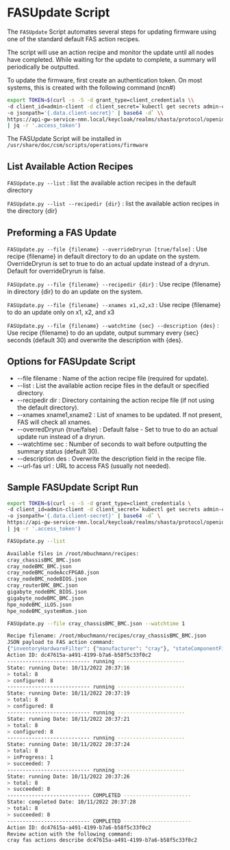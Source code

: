 # FASUpdate Script

The `FASUpdate` Script automates several steps for updating firmware using one of the standard default FAS action recipes.

The script will use an action recipe and monitor the update until all nodes have completed.
While waiting for the update to complete, a summary will periodically be outputted.

To update the firmware, first create an authentication token.
On most systems, this is created with the following command (ncn#)

```bash
export TOKEN=$(curl -s -S -d grant_type=client_credentials \\
-d client_id=admin-client -d client_secret=`kubectl get secrets admin-client-auth \\
-o jsonpath='{.data.client-secret}' | base64 -d` \\
https://api-gw-service-nmn.local/keycloak/realms/shasta/protocol/openid-connect/token \\
| jq -r '.access_token')
```

The FASUpdate Script will be installed in `/usr/share/doc/csm/scripts/operations/firmware`

## List Available Action Recipes

`FASUpdate.py --list` : list the available action recipes in the default directory

`FASUpdate.py --list --recipedir {dir}` : list the available action recipes in the directory {dir}

## Preforming a FAS Update

`FASUpdate.py --file {filename} --overrideDryrun [true/false]` : Use recipe {filename} in default directory to do an update on the system.  OverrideDryrun is set to true to do an actual update instead of a dryrun.  Default for overrideDryrun is false.

`FASUpdate.py --file {filename} --recipedir {dir}` : Use recipe {filename} in directory {dir} to do an update on the system.

`FASUpdate.py --file {filename} --xnames x1,x2,x3` : Use recipe {filename} to do an update only on x1, x2, and x3

`FASUpdate.py --file {filename} --watchtime {sec} --description {des}` : Use recipe {filename} to do an update, output summary every {sec} seconds (default 30) and overwrite the description with {des}.

## Options for FASUpdate Script
  * --file filename : Name of the action recipe file (required for update).
  * --list : List the available action recipe files in the default or specified directory.
  * --recipedir dir : Directory containing the action recipe file (if not using the default directory).
  * --xnames xname1,xname2 : List of xnames to be updated.  If not present, FAS will check all xnames.
  * --overredDryrun {true/false} : Default false - Set to true to do an actual update run instead of a dryrun.
  * --watchtime sec : Number of seconds to wait before outputting the summary status (default 30).
  * --description des : Overwrite the description field in the recipe file.
  * --url-fas url : URL to access FAS (usually not needed).

## Sample FASUpdate Script Run

  ```bash
  export TOKEN=$(curl -s -S -d grant_type=client_credentials \
  -d client_id=admin-client -d client_secret=`kubectl get secrets admin-client-auth \
  -o jsonpath='{.data.client-secret}' | base64 -d` \
  https://api-gw-service-nmn.local/keycloak/realms/shasta/protocol/openid-connect/token \
  | jq -r '.access_token')

  FASUpdate.py --list

  Available files in /root/mbuchmann/recipes:
  cray_chassisBMC_BMC.json
  cray_nodeBMC_BMC.json
  cray_nodeBMC_nodeAccFPGA0.json
  cray_nodeBMC_nodeBIOS.json
  cray_routerBMC_BMC.json
  gigabyte_nodeBMC_BIOS.json
  gigabyte_nodeBMC_BMC.json
  hpe_nodeBMC_iLO5.json
  hpe_nodeBMC_systemRom.json

  FASUpdate.py --file cray_chassisBMC_BMC.json --watchtime 1

  Recipe filename: /root/mbuchmann/recipes/cray_chassisBMC_BMC.json
  JSON payload to FAS action command:
  {"inventoryHardwareFilter": {"manufacturer": "cray"}, "stateComponentFilter": {"deviceTypes": ["chassisBMC"]}, "targetFilter": {"targets": ["BMC"]}, "command": {"version": "latest", "tag": "default", "overrideDryrun": false, "restoreNotPossibleOverride": true, "timeLimit": 1000, "description": "Upgrade of Cray Chassis Controllers -- Dryrun 10/11/2022 20:37:14"}}
  Action ID: dc47615a-a491-4199-b7a6-b58f5c33f0c2
  --------------------------- running ----------------------
  State: running Date: 10/11/2022 20:37:16
  > total: 8
  > configured: 8
  --------------------------- running ----------------------
  State: running Date: 10/11/2022 20:37:19
  > total: 8
  > configured: 8
  --------------------------- running ----------------------
  State: running Date: 10/11/2022 20:37:21
  > total: 8
  > configured: 8
  --------------------------- running ----------------------
  State: running Date: 10/11/2022 20:37:24
  > total: 8
  > inProgress: 1
  > succeeded: 7
  --------------------------- running ----------------------
  State: running Date: 10/11/2022 20:37:26
  > total: 8
  > succeeded: 8
  --------------------------- COMPLETED ----------------------
  State: completed Date: 10/11/2022 20:37:28
  > total: 8
  > succeeded: 8
  --------------------------- COMPLETED ----------------------
  Action ID: dc47615a-a491-4199-b7a6-b58f5c33f0c2
  Review action with the following command:
  cray fas actions describe dc47615a-a491-4199-b7a6-b58f5c33f0c2
  ```
